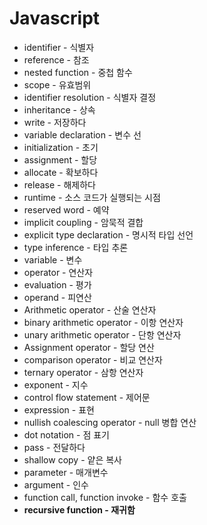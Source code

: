 # Javascript

* identifier - 식별자
* reference - 참조
* nested function - 중첩 함수
* scope - 유효범위
* identifier resolution - 식별자 결정
* inheritance - 상속
* write - 저장하다
* variable declaration - 변수 선
* initialization - 초기
* assignment - 할당
* allocate - 확보하다
* release - 해제하다
* runtime - 소스 코드가 실행되는 시점
* reserved word - 예약
* implicit coupling - 암묵적 결합
* explicit type declaration - 명시적 타입 선언
* type inference - 타입 추론
* variable - 변수
* operator - 연산자
* evaluation - 평가
* operand - 피연산
* Arithmetic operator - 산술 연산자
* binary arithmetic operator - 이항 연산자
* unary arithmetic operator - 단항 연산자
* Assignment operator - 할당 연산
* comparison operator - 비교 연산자
* ternary operator - 삼항 연산자
* exponent - 지수
* control flow statement - 제어문
* expression - 표현
* nullish coalescing operator - null 병합 연산
* dot notation - 점 표기
* pass - 전달하다
* shallow copy - 얕은 복사
* parameter - 매개변수
* argument - 인수
* function call, function invoke - 함수 호출
* **recursive function - 재귀함**



